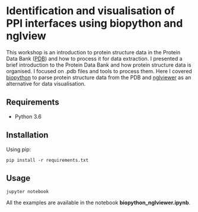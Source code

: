 # Identification and visualisation of PPI interfaces using biopython and nglview

This workshop is an introduction to protein structure data in the Protein Data Bank ([PDB](https://www.rcsb.org/)) and how to process it for data extraction. I presented a brief introduction to the Protein Data Bank and how protein structure data is organised. I focused on .pdb files and tools to process them. Here I covered [biopython](https://biopython.org) to parse protein structure data from the PDB and [nglviewer](http://nglviewer.org/) as an alternative for data visualisation.

## Requirements
- Python 3.6

## Installation

Using pip:
```
pip install -r requirements.txt
```

## Usage

```
jupyter notebook
```

All the examples are available in the notebook **biopython_nglviewer.ipynb**.
